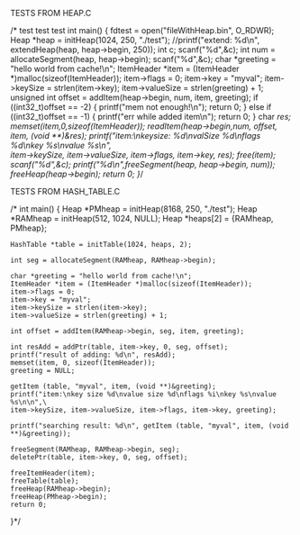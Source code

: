 TESTS FROM HEAP.C

/* test test test
int main() {
    fdtest = open("fileWithHeap.bin", O_RDWR);
    Heap *heap = initHeap(1024, 250, "./test");
    //printf("extend: %d\n", extendHeap(heap, heap->begin, 250));
    int c;
    scanf("%d",&c);
    int num = allocateSegment(heap, heap->begin);
    scanf("%d",&c);
    char *greeting = "hello world from cache!\n";
    ItemHeader *item = (ItemHeader *)malloc(sizeof(ItemHeader));
    item->flags = 0;
    item->key = "myval";
    item->keySize = strlen(item->key);
    item->valueSize = strlen(greeting) + 1; 
    unsigned int offset = addItem(heap->begin, num, item, greeting);
    if ((int32_t)offset == -2) {
        printf("mem not enough!\n");
        return 0;
    } else if ((int32_t)offset == -1) {
        printf("err while added item\n");
        return 0;
    }
    char *res;
    memset(item,0,sizeof(ItemHeader));
    readItem(heap->begin,num, offset, item, (void **)&res);
    printf("item:\nkeysize: %d\nvalSize %d\nflags %d\nkey %s\nvalue %s\n",\
    item->keySize, item->valueSize, item->flags, item->key, res);
    free(item);
    scanf("%d",&c);
    printf("%d\n",freeSegment(heap, heap->begin, num));
    freeHeap(heap->begin);
    return 0;
}*/



TESTS FROM HASH_TABLE.C


/*
int main() {
    Heap *PMheap = initHeap(8168, 250, "./test");
    Heap *RAMheap = initHeap(512, 1024, NULL);
    Heap *heaps[2] = {RAMheap, PMheap};


    HashTable *table = initTable(1024, heaps, 2);

    int seg = allocateSegment(RAMheap, RAMheap->begin);

    char *greeting = "hello world from cache!\n";
    ItemHeader *item = (ItemHeader *)malloc(sizeof(ItemHeader));
    item->flags = 0;
    item->key = "myval";
    item->keySize = strlen(item->key);
    item->valueSize = strlen(greeting) + 1;

    int offset = addItem(RAMheap->begin, seg, item, greeting);

    int resAdd = addPtr(table, item->key, 0, seg, offset);
    printf("result of adding: %d\n", resAdd);
    memset(item, 0, sizeof(ItemHeader));
    greeting = NULL;
    
    getItem (table, "myval", item, (void **)&greeting);
    printf("item:\nkey size %d\nvalue size %d\nflags %i\nkey %s\nvalue %s\n\n",\
    item->keySize, item->valueSize, item->flags, item->key, greeting);

    printf("searching result: %d\n", getItem (table, "myval", item, (void **)&greeting));

    freeSegment(RAMheap, RAMheap->begin, seg);
    deletePtr(table, item->key, 0, seg, offset);

    freeItemHeader(item);
    freeTable(table);
    freeHeap(RAMheap->begin);
    freeHeap(PMheap->begin);
    return 0;
}*/